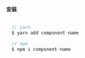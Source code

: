 #### 安装

```javascript {.line-numbers}

  // yarn 
  $ yarn add component-name

  // npm 
  $ npm i component-name

```